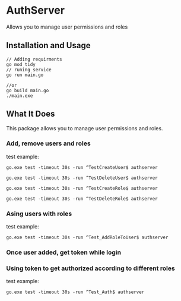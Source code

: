 # AuthServer
Allows you to manage user permissions and roles
## Installation and Usage

```shell
// Adding requirments
go mod tidy
// runing service
go run main.go

//or
go build main.go
./main.exe
```

## What It Does

This package allows you to manage user permissions and roles.

### Add, remove users and roles

test example:

```shell
go.exe test -timeout 30s -run ^TestCreateUser$ authserver

go.exe test -timeout 30s -run ^TestDeleteUser$ authserver

go.exe test -timeout 30s -run ^TestCreateRole$ authserver

go.exe test -timeout 30s -run ^TestDeleteRole$ authserver
```

### Asing users with roles

test example:

```shell
go.exe test -timeout 30s -run ^Test_AddRoleToUser$ authserver
```

### Once user added, get token while login

### Using token to get authorized according to different roles

test example:

```shell
go.exe test -timeout 30s -run ^Test_Auth$ authserver
```
